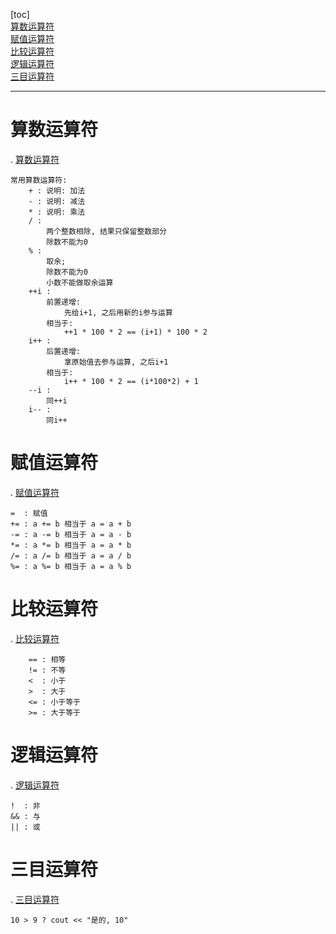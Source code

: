 [toc]  
    [算数运算符](#算数运算符)  
    [赋值运算符](#赋值运算符)  
    [比较运算符](#比较运算符)  
    [逻辑运算符](#逻辑运算符)  
    [三目运算符](#三目运算符)  

-----------------------------------------------------------------------------
# 算数运算符
.   [算数运算符](_1_arithmeticOperator/arithmeticOperatorDemo.cpp)

    常用算数运算符:
        + : 说明: 加法
        - : 说明: 减法
        * : 说明: 乘法
        / :
            两个整数相除, 结果只保留整数部分
            除数不能为0
        % :
            取余;
            除数不能为0
            小数不能做取余运算
        ++i :
            前置递增:
                先给i+1, 之后用新的i参与运算
            相当于:
                ++1 * 100 * 2 == (i+1) * 100 * 2
        i++ :
            后置递增:
                拿原始值去参与运算, 之后i+1
            相当于:
                i++ * 100 * 2 == (i*100*2) + 1
        --i :
            同++i
        i-- :
            同i++
# 赋值运算符
.   [赋值运算符](./_2_assigningOperator/assigningOperatorDemo.cpp)

    =  : 赋值
    += : a += b 相当于 a = a + b
    -= : a -= b 相当于 a = a - b
    *= : a *= b 相当于 a = a * b
    /= : a /= b 相当于 a = a / b
    %= : a %= b 相当于 a = a % b

# 比较运算符
.   [比较运算符](./_3_comparisonOperator/comparisonOperatorDemo.cpp)

        == : 相等
        != : 不等
        <  : 小于
        >  : 大于
        <= : 小于等于
        >= : 大于等于

# 逻辑运算符
.   [逻辑运算符](./_4_logicalOperator/logicalOperatorDemo.cpp)

    !  : 非
    && : 与
    || : 或

# 三目运算符
.   [三目运算符](./_5_TernaryOperator/TernaryOperatorDemo.cpp)
 
    10 > 9 ? cout << "是的, 10"